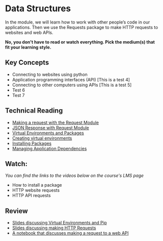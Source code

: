 # Data Structures
In the module, we will learn how to work with other people’s code in our
applications. Then we use the Requests package to make HTTP requests to
websites and web APIs. 

**No, you don't have to read or watch everything. Pick the medium(s) that fit
your learning style.**

## Key Concepts

- Connecting to websites using python
- Application programming interfaces (API) [This is a test 4]
- Connecting to other computers using APIs [This is a test 5]
- Test 6
- Test 7

## Technical Reading

- [Making a request with the Request Module](https://docs.python-requests.org/en/master/user/quickstart/#make-a-request)
- [JSON Response with Request Module](https://docs.python-requests.org/en/master/user/quickstart/#json-response-content)
- [Virtual Environments and Packages](https://docs.python.org/3/tutorial/venv.html#)
- [Creating virtual environments](https://docs.python.org/3/library/venv.html#creating-virtual-environments)
- [Installing Packages](https://packaging.python.org/tutorials/installing-packages/#)
- [Managing Application Dependencies](https://packaging.python.org/tutorials/managing-dependencies/#)
  
## Watch:

*You can find the links to the videos below on the course's LMS page*

- How to install a package
- HTTP website requests
- HTTP API requests


## Review

- [Slides discussing Virtual Environments and Pip](https://docs.google.com/presentation/d/1RAD-7Bgt6Qpobktdxffj_JvECxQdqmOEbYtQw91VO8w/edit?usp=sharing)
- [Slides discussing making HTTP Requests](https://docs.google.com/presentation/d/1rT7tcZdQtJdKct0wdTQcBU66RsKIA1xVaH6mEWPDmcU/edit?usp=sharing)
- [A notebook that discusses making a request to a web API]()
  